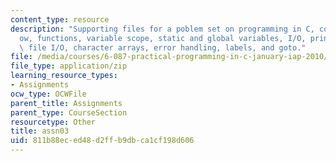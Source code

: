```yaml
---
content_type: resource
description: "Supporting files for a poblem set on programming in C, control \uFB02\
  ow, functions, variable scope, static and global variables, I/O, printf and scanf,\
  \ file I/O, character arrays, error handling, labels, and goto."
file: /media/courses/6-087-practical-programming-in-c-january-iap-2010/811b88eced48d2ffb9dbca1cf198d606_assn03.zip
file_type: application/zip
learning_resource_types:
- Assignments
ocw_type: OCWFile
parent_title: Assignments
parent_type: CourseSection
resourcetype: Other
title: assn03
uid: 811b88ec-ed48-d2ff-b9db-ca1cf198d606
---
```

